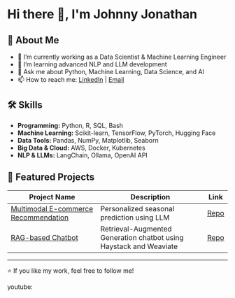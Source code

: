 # Hi there 👋, I'm Johnny Jonathan

## 🚀 About Me
- 🔭 I’m currently working as a Data Scientist & Machine Learning Engineer
- 🌱 I’m learning advanced NLP and LLM development
- 💬 Ask me about Python, Machine Learning, Data Science, and AI
- 📫 How to reach me: [LinkedIn](https://www.linkedin.com/in/johnny941/) | [Email](mailto:johnnyjonathan008@gmail.com)

## 🛠 Skills
- **Programming:** Python, R, SQL, Bash  
- **Machine Learning:** Scikit-learn, TensorFlow, PyTorch, Hugging Face  
- **Data Tools:** Pandas, NumPy, Matplotlib, Seaborn  
- **Big Data & Cloud:** AWS, Docker, Kubernetes  
- **NLP & LLMs:** LangChain, Ollama, OpenAI API

## 📂 Featured Projects
| Project Name | Description | Link |
|--------------|-------------|------|
| [Multimodal E-commerce Recommendation](https://github.com/jjjonathan96/multimodal-recommendation) | Personalized seasonal prediction using LLM | [Repo](https://github.com/jjjonathan96/multimodal-recommendation) |
| [RAG-based Chatbot](https://github.com/jjjonathan96/rag-chatbot) | Retrieval-Augmented Generation chatbot using Haystack and Weaviate | [Repo]([https://github.com/jjjonathan96/Agent-based-RAG-system-for-CV-tailoring-and-ATS-checking]) |

---

⭐️ If you like my work, feel free to follow me!

youtube:
